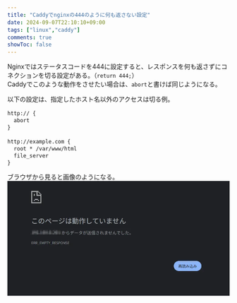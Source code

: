 ```yaml
---
title: "Caddyでnginxの444のように何も返さない設定"
date: 2024-09-07T22:10:10+09:00
tags: ["linux","caddy"]
comments: true
showToc: false
---
```

Nginxではステータスコードを444に設定すると、レスポンスを何も返さずにコネクションを切る設定がある。（`return 444;`）  
Caddyでこのような動作をさせたい場合は、`abort`と書けば同じようになる。

以下の設定は、指定したホスト名以外のアクセスは切る例。
```Caddyfile
http:// {
  abort
}

http://example.com {
  root * /var/www/html
  file_server
}
```

ブラウザから見ると画像のようになる。
![caddy abort screen](caddy-abort.webp)
